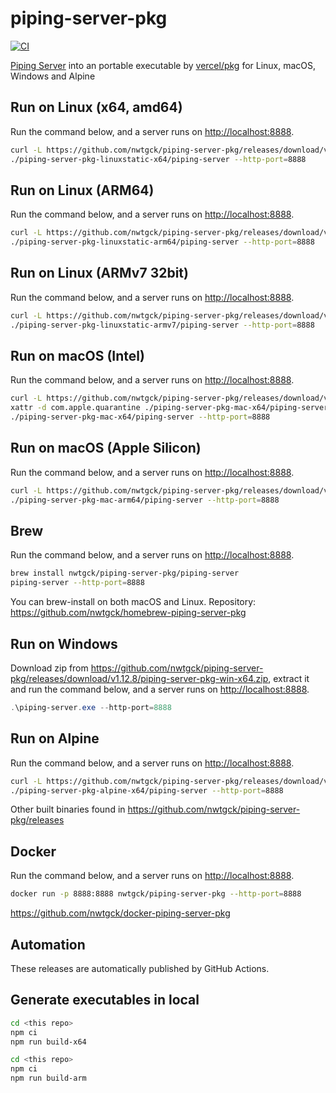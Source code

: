 # piping-server-pkg
[![CI](https://github.com/nwtgck/piping-server-pkg/actions/workflows/ci.yml/badge.svg)](https://github.com/nwtgck/piping-server-pkg/actions/workflows/ci.yml)

[Piping Server](https://github.com/nwtgck/piping-server) into an portable executable by [vercel/pkg](https://github.com/vercel/pkg) for Linux, macOS, Windows and Alpine

## Run on Linux (x64, amd64)

Run the command below, and a server runs on <http://localhost:8888>.

```bash
curl -L https://github.com/nwtgck/piping-server-pkg/releases/download/v1.12.8/piping-server-pkg-linuxstatic-x64.tar.gz | tar xzvf -
./piping-server-pkg-linuxstatic-x64/piping-server --http-port=8888
```

## Run on Linux (ARM64)

Run the command below, and a server runs on <http://localhost:8888>.

```bash
curl -L https://github.com/nwtgck/piping-server-pkg/releases/download/v1.12.8/piping-server-pkg-linuxstatic-arm64.tar.gz | tar xzvf -
./piping-server-pkg-linuxstatic-arm64/piping-server --http-port=8888
```

## Run on Linux (ARMv7 32bit)

Run the command below, and a server runs on <http://localhost:8888>.

```bash
curl -L https://github.com/nwtgck/piping-server-pkg/releases/download/v1.12.8/piping-server-pkg-linuxstatic-armv7.tar.gz | tar xzvf -
./piping-server-pkg-linuxstatic-armv7/piping-server --http-port=8888
```


## Run on macOS (Intel)

Run the command below, and a server runs on <http://localhost:8888>.

```bash
curl -L https://github.com/nwtgck/piping-server-pkg/releases/download/v1.12.8/piping-server-pkg-mac-x64.tar.gz | tar xzvf -
xattr -d com.apple.quarantine ./piping-server-pkg-mac-x64/piping-server
./piping-server-pkg-mac-x64/piping-server --http-port=8888
```

## Run on macOS (Apple Silicon)

Run the command below, and a server runs on <http://localhost:8888>.

```bash
curl -L https://github.com/nwtgck/piping-server-pkg/releases/download/v1.12.8/piping-server-pkg-mac-arm64.tar.gz | tar xzvf -
./piping-server-pkg-mac-arm64/piping-server --http-port=8888
```

## Brew

Run the command below, and a server runs on <http://localhost:8888>.

```bash
brew install nwtgck/piping-server-pkg/piping-server
piping-server --http-port=8888
```

You can brew-install on both macOS and Linux. Repository: <https://github.com/nwtgck/homebrew-piping-server-pkg>

## Run on Windows

Download zip from <https://github.com/nwtgck/piping-server-pkg/releases/download/v1.12.8/piping-server-pkg-win-x64.zip>, extract it and run the command below, and a server runs on <http://localhost:8888>.

```ps1
.\piping-server.exe --http-port=8888
```

## Run on Alpine

Run the command below, and a server runs on <http://localhost:8888>.

```bash
curl -L https://github.com/nwtgck/piping-server-pkg/releases/download/v1.12.8/piping-server-pkg-alpine-x64.tar.gz | tar xzvf -
./piping-server-pkg-alpine-x64/piping-server --http-port=8888
```

Other built binaries found in <https://github.com/nwtgck/piping-server-pkg/releases> 

## Docker

Run the command below, and a server runs on <http://localhost:8888>.

```bash
docker run -p 8888:8888 nwtgck/piping-server-pkg --http-port=8888
```
<https://github.com/nwtgck/docker-piping-server-pkg>

## Automation

These releases are automatically published by GitHub Actions.

## Generate executables in local

```bash
cd <this repo>
npm ci
npm run build-x64
```

```bash
cd <this repo>
npm ci
npm run build-arm
```

